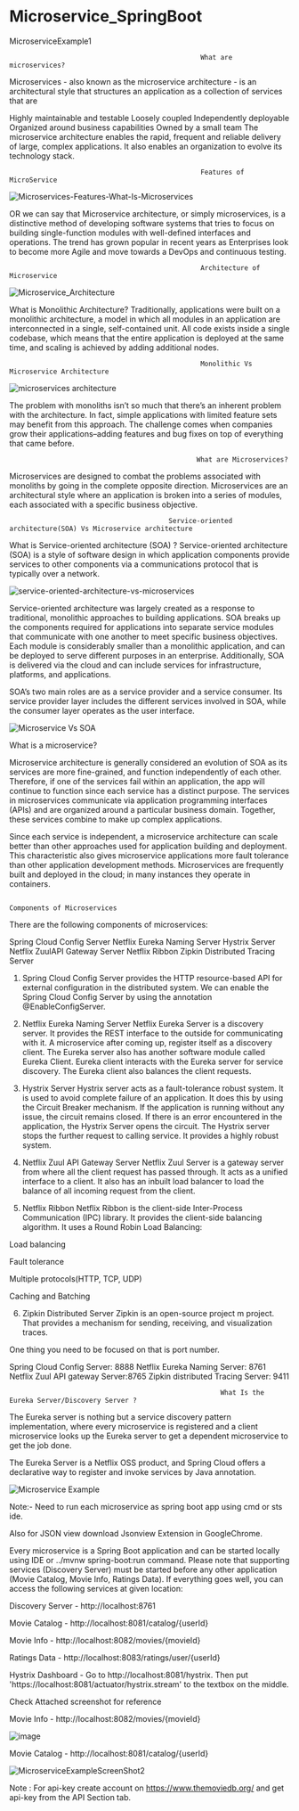 # Microservice_SpringBoot
MicroserviceExample1

                                                    What are microservices?
                                                             
Microservices - also known as the microservice architecture - is an architectural style that structures an application as a collection of services that are

Highly maintainable and testable
Loosely coupled
Independently deployable
Organized around business capabilities
Owned by a small team
The microservice architecture enables the rapid, frequent and reliable delivery of large, complex applications. It also enables an organization to evolve its technology stack.

                                                    Features of MicroService

![Microservices-Features-What-Is-Microservices](https://user-images.githubusercontent.com/55848417/92152003-a3ff7680-ee3f-11ea-9114-aa6cfbd919db.png)


OR we can say that 
Microservice architecture, or simply microservices, is a distinctive method of developing software systems that tries to focus on building single-function modules with well-defined interfaces and operations. The trend has grown popular in recent years as Enterprises look to become more Agile and move towards a DevOps and continuous testing. 

                                                    Architecture of Microservice

![Microservice_Architecture](https://user-images.githubusercontent.com/55848417/92303270-ed131000-ef90-11ea-81c3-8d8a2760c69e.png)

What is Monolithic Architecture?
Traditionally, applications were built on a monolithic architecture, a model in which all modules in an application are interconnected in a single, self-contained unit. All code exists inside a single codebase, which means that the entire application is deployed at the same time, and scaling is achieved by adding additional nodes.

                                                    Monolithic Vs Microservice Architecture

![microservices architecture](https://user-images.githubusercontent.com/55848417/92138506-15352e80-ee2c-11ea-9f0a-8797c7aa6ca1.png)

The problem with monoliths isn’t so much that there’s an inherent problem with the architecture. In fact, simple applications with limited feature sets may benefit from this approach. The challenge comes when companies grow their applications–adding features and bug fixes on top of everything that came before.


                                                   What are Microservices?
Microservices are designed to combat the problems associated with monoliths by going in the complete opposite direction. Microservices are an architectural style where an application is broken into a series of modules, each associated with a specific business objective.

                                            Service-oriented architecture(SOA) Vs Microservice architecture

What is Service-oriented architecture (SOA) ?
Service-oriented architecture (SOA) is a style of software design in which application components provide services to other components via a communications protocol that is typically over a network.

![service-oriented-architecture-vs-microservices](https://user-images.githubusercontent.com/55848417/92139096-e4a1c480-ee2c-11ea-8836-d40f68b26ba2.png)

Service-oriented architecture was largely created as a response to traditional, monolithic approaches to building applications. SOA breaks up the components required for applications into separate service modules that communicate with one another to meet specific business objectives. Each module is considerably smaller than a monolithic application, and can be deployed to serve different purposes in an enterprise. Additionally, SOA is delivered via the cloud and can include services for infrastructure, platforms, and applications.

SOA’s two main roles are as a service provider and a service consumer. Its service provider layer includes the different services involved in SOA, while the consumer layer operates as the user interface. 

![Microservice Vs SOA](https://user-images.githubusercontent.com/55848417/92152475-59322e80-ee40-11ea-8705-ee09539506aa.png)

What is a microservice?

Microservice architecture is generally considered an evolution of SOA as its services are more fine-grained, and function independently of each other. Therefore, if one of the services fail within an application, the app will continue to function since each service has a distinct purpose. The services in microservices communicate via application programming interfaces (APIs) and are organized around a particular business domain. Together, these services combine to make up complex applications.

Since each service is independent, a microservice architecture can scale better than other approaches used for application building and deployment. This characteristic also gives microservice applications more fault tolerance than other application development methods. Microservices are frequently built and deployed in the cloud; in many instances they operate in containers.


                                                                   Components of Microservices
                                                                   
There are the following components of microservices:

Spring Cloud Config Server
Netflix Eureka Naming Server
Hystrix Server
Netflix ZuulAPI Gateway Server
Netflix Ribbon
Zipkin Distributed Tracing Server



1. Spring Cloud Config Server
provides the HTTP resource-based API for external configuration in the distributed system. We can enable the Spring Cloud Config Server by using the annotation @EnableConfigServer.

2. Netflix Eureka Naming Server
Netflix Eureka Server is a discovery server. It provides the REST interface to the outside for communicating with it. A microservice after coming up, register itself as a discovery client. The Eureka server also has another software module called Eureka Client. Eureka client interacts with the Eureka server for service discovery. The Eureka client also balances the client requests.

3. Hystrix Server
Hystrix server acts as a fault-tolerance robust system. It is used to avoid complete failure of an application. It does this by using the Circuit Breaker mechanism. If the application is running without any issue, the circuit remains closed. If there is an error encountered in the application, the Hystrix Server opens the circuit. The Hystrix server stops the further request to calling service. It provides a highly robust system.

4. Netflix Zuul API Gateway Server
Netflix Zuul Server is a gateway server from where all the client request has passed through. It acts as a unified interface to a client. It also has an inbuilt load balancer to load the balance of all incoming request from the client.

5. Netflix Ribbon
Netflix Ribbon is the client-side Inter-Process Communication (IPC) library. It provides the client-side balancing algorithm. It uses a Round Robin Load Balancing:

Load balancing

Fault tolerance

Multiple protocols(HTTP, TCP, UDP)

Caching and Batching

6. Zipkin Distributed Server
Zipkin is an open-source project m project. That provides a mechanism for sending, receiving, and visualization traces.

One thing you need to be focused on that is port number.
       
Spring Cloud Config Server:  8888
Netflix Eureka Naming Server: 8761
Netflix Zuul API gateway Server:8765
Zipkin distributed Tracing Server:	9411




                                                         What Is the Eureka Server/Discovery Server ?

The Eureka server is nothing but a service discovery pattern implementation, where every microservice is registered and a client microservice looks up the Eureka server to get a dependent microservice to get the job done.

The Eureka Server is a Netflix OSS product, and Spring Cloud offers a declarative way to register and invoke services by Java annotation.

![Microservice Example](https://user-images.githubusercontent.com/55848417/92153305-ab278400-ee41-11ea-9976-8e14f7f66df9.PNG)


Note:- Need to run each microservice as spring boot app using cmd or sts ide.

Also for JSON view download Jsonview Extension in GoogleChrome.

Every microservice is a Spring Boot application and can be started locally using IDE or ../mvnw spring-boot:run command. Please note that supporting services (Discovery Server) must be started before any other application (Movie Catalog, Movie Info, Ratings Data). If everything goes well, you can access the following services at given location:

Discovery Server - http://localhost:8761

Movie Catalog - http://localhost:8081/catalog/{userId}

Movie Info - http://localhost:8082/movies/{movieId}

Ratings Data - http://localhost:8083/ratings/user/{userId}

Hystrix Dashboard - Go to http://localhost:8081/hystrix. Then put 'https://localhost:8081/actuator/hystrix.stream' to the textbox on the middle.

Check Attached screenshot for reference

Movie Info - http://localhost:8082/movies/{movieId}

![image](https://user-images.githubusercontent.com/55848417/92181558-26e7f780-ee67-11ea-828c-b6173cd0e9b1.png)

Movie Catalog - http://localhost:8081/catalog/{userId}

![MicroserviceExampleScreenShot2](https://user-images.githubusercontent.com/55848417/92181770-af669800-ee67-11ea-9f2b-7b899591c239.PNG)


Note : For api-key create account on https://www.themoviedb.org/ and get api-key from the API Section tab.






